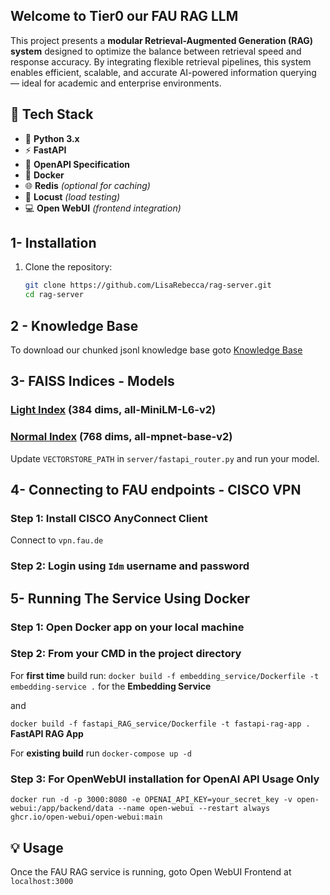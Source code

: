## Welcome to **Tier0** our FAU RAG LLM

This project presents a **modular Retrieval-Augmented Generation (RAG) system** designed to optimize the balance between retrieval speed and response accuracy. By integrating flexible retrieval pipelines, this system enables efficient, scalable, and accurate AI-powered information querying — ideal for academic and enterprise environments.

## 🧰 Tech Stack

- 🐍 **Python 3.x**
- ⚡ **FastAPI**
- 🔗 **OpenAPI Specification**
- 🐳 **Docker**
- 🌐 **Redis** *(optional for caching)* 
- 🧪 **Locust** *(load testing)*
- 💻 **Open WebUI** *(frontend integration)*

## 1- Installation
1. Clone the repository:
   ```bash
   git clone https://github.com/LisaRebecca/rag-server.git
   cd rag-server

## 2 - Knowledge Base
To download our chunked jsonl knowledge base goto [Knowledge Base](https://drive.google.com/file/d/1_4BNVhkEaAOngTAsgLgh38kWe0aQdrqW/view?usp=drive_link) 

## 3- FAISS Indices - Models
### [Light Index](https://drive.google.com/file/d/1qOECFQ_Df_sBCextiqRbPjeKHTFXpbdW/view?usp=sharing) (384 dims, all-MiniLM-L6-v2)
### [Normal Index](https://drive.google.com/file/d/1-0ncb5rZ-9SSosAocHnuR6iYIfLLdtNE/view?usp=sharing) (768 dims, all-mpnet-base-v2)

Update `VECTORSTORE_PATH` in `server/fastapi_router.py` and run your model.

## 4- Connecting to FAU endpoints - CISCO VPN
### Step 1: Install CISCO AnyConnect Client
Connect to ```vpn.fau.de```

### Step 2: Login using ```Idm``` username and password


## 5- Running The Service Using Docker
### Step 1: Open Docker app on your local machine

### Step 2: From your CMD in the project directory

For **first time** build run:
`docker build -f embedding_service/Dockerfile -t embedding-service .` for the **Embedding Service**

and

`docker build -f fastapi_RAG_service/Dockerfile -t fastapi-rag-app .` **FastAPI RAG App**

For **existing build** run `docker-compose up -d`

### Step 3: For OpenWebUI installation for OpenAI API Usage Only
`docker run -d -p 3000:8080 -e OPENAI_API_KEY=your_secret_key -v open-webui:/app/backend/data --name open-webui --restart always ghcr.io/open-webui/open-webui:main`

## 💡 Usage

Once the FAU RAG service is running, goto Open WebUI Frontend at ```localhost:3000```